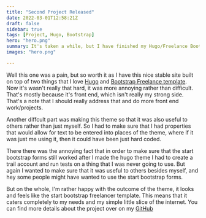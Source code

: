 ```yaml
---
title: "Second Project Released"
date: 2022-03-01T12:58:21Z
draft: false
sidebar: true
tags: [Project, Hugo, Bootstrap]
hero: "hero.png"
summary: It's taken a while, but I have finished my Hugo/Freelance Bootstrap Theme
images: "hero.png"

---
```


Well this one was a pain, but so worth it as I have this nice stable site built on top of two things that I love [Hugo](https://github.com/gohugoio) and [Bootstrap Freelance template](https://github.com/StartBootstrap/startbootstrap-freelancer). Now it's wasn't really that hard, it was more annoying rather than difficult. That's mostly because it's front end, which isn't really my strong side. That's a note that I should really address that and do more front end work/projects.

Another diffcult part was making this theme so that it was also useful to others rather than just myself. So I had to make sure that I had properties that would allow for text to be entered into places of the theme, where if it was just me using it, then it could have been just hard coded.

There there was the annoying fact that in order to make sure that the start bootstrap forms still worked after I made the hugo theme I had to create a trail account and run tests on a thing that I was never going to use. But again I wanted to make sure that it was useful to others besides myself, and hey some people might have wanted to use the start bootstrap forms.

But on the whole, I'm rather happy with the outcome of the theme, it looks and feels like the start bootstrap freelancer template. This means that it caters completely to my needs and my simple little slice of the internet. You can find more details about the project over on my [GitHub](https://github.com/joseph-mccarthy/hugo-bootstrap-freelancer-template)
